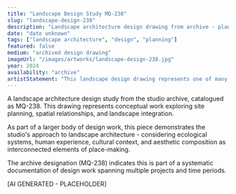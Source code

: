 ```yaml
---
title: "Landscape Design Study MQ-238"
slug: "landscape-design-238"
description: "Landscape architecture design drawing from archive - planning study"
date: "date unknown"
tags: ["landscape architecture", "design", "planning"]
featured: false
medium: "archived design drawing"
imageUrl: "/images/artworks/landscape-design-238.jpg"
year: 2024
availability: "archive"
artistStatement: "This landscape design drawing represents one of many conceptual studies in the studio's archive. Each drawing captures a moment of spatial thinking - exploring relationships between built and natural environments, circulation patterns, and the integration of functional and aesthetic considerations. These archived studies document the iterative design process through which ideas are tested, refined, and evolved. [AI GENERATED - PLACEHOLDER]"
---
```


A landscape architecture design study from the studio archive, catalogued as MQ-238. This drawing represents conceptual work exploring site planning, spatial relationships, and landscape integration.

As part of a larger body of design work, this piece demonstrates the studio's approach to landscape architecture - considering ecological systems, human experience, cultural context, and aesthetic composition as interconnected elements of place-making.

The archive designation (MQ-238) indicates this is part of a systematic documentation of design work spanning multiple projects and time periods.

[AI GENERATED - PLACEHOLDER]
